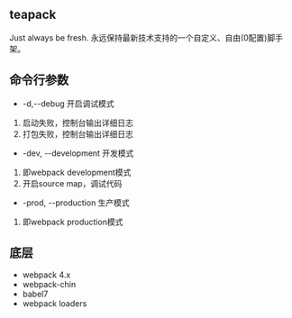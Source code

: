 ## teapack

Just always be fresh.
永远保持最新技术支持的一个自定义、自由(0配置)脚手架。


## 命令行参数
- -d,--debug  开启调试模式

1. 启动失败，控制台输出详细日志
2. 打包失败，控制台输出详细日志

- -dev, --development 开发模式

1. 即webpack development模式
2. 开启source map，调试代码


- -prod, --production 生产模式

1. 即webpack production模式

## 底层

- webpack 4.x
- webpack-chin
- babel7
- webpack loaders
